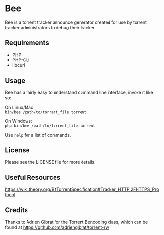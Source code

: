 # Bee

Bee is a torrent tracker announce generator created for use by torrent tracker administrators to debug their tracker.

## Requirements

- PHP
- PHP-CLI
- libcurl


## Usage

Bee has a fairly easy to understand command line interface, invoke it like so:

On Linux/Mac:  
`bin/bee /path/to/torrent_file.torrent`

On Windows:  
`php bin/bee /path/to/torrent_file.torrent`

Use `help` for a list of commands.

## License

Please see the LICENSE file for more details.

## Useful Resources

https://wiki.theory.org/BitTorrentSpecification#Tracker_HTTP.2FHTTPS_Protocol

## Credits

Thanks to Adrien Gibrat for the Torrent Bencoding class, which can be found at https://github.com/adriengibrat/torrent-rw
